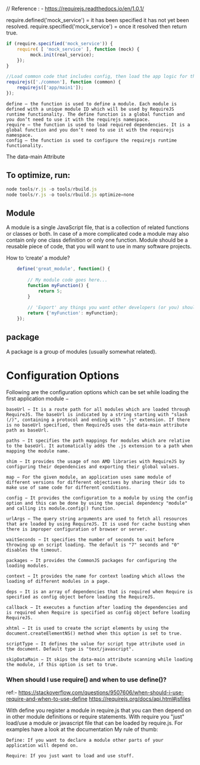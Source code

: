 // Reference : - https://requirejs.readthedocs.io/en/1.0.1/


require.defined('mock_service') = it has been specified it has not yet been resolved.
require.specified('mock_service') = once it resolved then return true.


~~~js
if (require.specified('mock_service')) {
    require( [ 'mock_service' ], function (mock) {
         mock.init(real_service);
    });
}
~~~

~~~js
//Load common code that includes config, then load the app logic for this page.
requirejs(['./common'], function (common) {
    requirejs(['app/main1']);
});
~~~



    define – the function is used to define a module. Each module is defined with a unique module ID which will be used by RequireJS runtime functionality. The define function is a global function and you don’t need to use it with the requirejs namespace.
    require – the function is used to load required dependencies. It is a global function and you don’t need to use it with the requirejs namespace.
    config – the function is used to configure the requirejs runtime functionality. 

The data-main Attribute



## To optimize, run:
~~~js
node tools/r.js -o tools/rbuild.js
node tools/r.js -o tools/rbuild.js optimize=none
~~~



## Module
A module is a single JavaScript file, that is a collection of related functions or classes or both. In case of a more complicated code a module may also contain only one class definition or only one function. Module should be a reusable piece of code, that you will want to use in many software projects.

How to ‘create’ a module?
~~~js
    define('great_module', function() {
    
        // My module code goes here...
        function myFunction() {
            return 5;
        }
    
        // 'Export' any things you want other developers (or you) should use.
        return {'myFunction': myFunction};
    });
~~~

## package
A package is a group of modules (usually somewhat related).

# Configuration Options

Following are the configuration options which can be set while loading the first application module −

    baseUrl − It is a route path for all modules which are loaded through RequireJS. The baseUrl is indicated by a string starting with "slash (/)", containing a protocol and ending with ".js" extension. If there is no baseUrl specified, then RequireJS uses the data-main attribute path as baseUrl.

    paths − It specifies the path mappings for modules which are relative to the baseUrl. It automatically adds the .js extension to a path when mapping the module name.

    shim − It provides the usage of non AMD libraries with RequireJS by configuring their dependencies and exporting their global values.

    map − For the given module, an application uses same module of different versions for different objectives by sharing their ids to make use of same code for different conditions.

    config − It provides the configuration to a module by using the config option and this can be done by using the special dependency "module" and calling its module.config() function.

    urlArgs − The query string arguments are used to fetch all resources that are loaded by using RequireJS. It is used for cache busting when there is improper configuration of browser or server.

    waitSeconds − It specifies the number of seconds to wait before throwing up on script loading. The default is "7" seconds and "0" disables the timeout.

    packages − It provides the CommonJS packages for configuring the loading modules.

    context − It provides the name for context loading which allows the loading of different modules in a page.

    deps − It is an array of dependencies that is required when Require is specified as config object before loading the RequireJS.

    callback − It executes a function after loading the dependencies and is required when Require is specified as config object before loading RequireJS.

    xhtml − It is used to create the script elements by using the document.createElementNS() method when this option is set to true.

    scriptType − It defines the value for script type attribute used in the document. Default type is "text/javascript".

    skipDataMain − It skips the data-main attribute scanning while loading the module, if this option is set to true.


### When should I use require() and when to use define()?

ref:- https://stackoverflow.com/questions/9507606/when-should-i-use-require-and-when-to-use-define
https://requirejs.org/docs/api.html#jsfiles

With define you register a module in require.js that you can then depend on in other module definitions or require statements. With require you "just" load/use a module or javascript file that can be loaded by require.js. For examples have a look at the documentation
My rule of thumb:

    Define: If you want to declare a module other parts of your application will depend on.

    Require: If you just want to load and use stuff.
